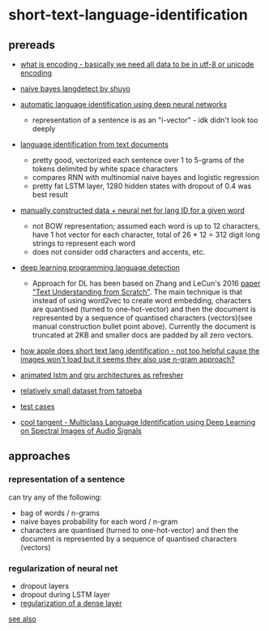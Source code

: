 # short-text-language-identification

## prereads

* [what is encoding - basically we need all data to be in utf-8 or unicode encoding](https://www.w3.org/International/questions/qa-what-is-encoding)
* [naive bayes langdetect by shuyo](https://www.slideshare.net/shuyo/language-detection-library-for-java)
* [automatic language identification using deep neural networks](https://static.googleusercontent.com/media/research.google.com/en//pubs/archive/42538.pdf)
  * representation of a sentence is as an "i-vector" - idk didn't look too deeply
* [language identification from text documents](http://cs229.stanford.edu/proj2015/324_report.pdf)
  * pretty good, vectorized each sentence over 1 to 5-grams of the tokens delimited by white space characters
  * compares RNN with multinomial naive bayes and logistic regression
  * pretty fat LSTM layer, 1280 hidden states with dropout of 0.4 was best result
* [manually constructed data + neural net for lang ID for a given word](https://medium.com/coinmonks/language-prediction-using-deep-neural-networks-42eb131444a5)
  * not BOW representation; assumed each word is up to 12 characters, have 1 hot vector for each character, total of 26 * 12 = 312 digit long strings to represent each word
  * does not consider odd characters and accents, etc.
* [deep learning programming language detection](https://github.com/aliostad/deep-learning-lang-detection)
  * Approach for DL has been based on Zhang and LeCun's 2016 [paper "Text Understanding from Scratch"](https://arxiv.org/pdf/1502.01710.pdf). The main technique is that instead of using word2vec to create word embedding, characters are quantised (turned to one-hot-vector) and then the document is represented by a sequence of quantised characters (vectors)(see manual construction bullet point above). Currently the document is truncated at 2KB and smaller docs are padded by all zero vectors.
* [how apple does short text lang identification - not too helpful cause the images won't load but it seems they also use n-gram approach?](https://machinelearning.apple.com/research/language-identification-from-very-short-strings)
* [animated lstm and gru architectures as refresher](https://towardsdatascience.com/animated-rnn-lstm-and-gru-ef124d06cf45)

* [relatively small dataset from tatoeba](https://tatoeba.org/eng/downloads)

* [test cases](https://medium.com/the-artificial-impostor/detecting-chinese-characters-in-unicode-strings-4ac839ba313a)

* [cool tangent - Multiclass Language Identification using Deep Learning on Spectral Images of Audio Signals](https://arxiv.org/abs/1905.04348)

## approaches

### representation of a sentence

can try any of the following:

* bag of words / n-grams
* naive bayes probability for each word / n-gram
* characters are quantised (turned to one-hot-vector) and then the document is represented by a sequence of quantised characters (vectors)

### regularization of neural net

* dropout layers
* dropout during LSTM layer
* [regularization of a dense layer](https://keras.io/api/layers/regularizers/)

[see also](https://towardsdatascience.com/machine-learning-model-regularization-in-practice-an-example-with-keras-and-tensorflow-2-0-52a96746123e)
